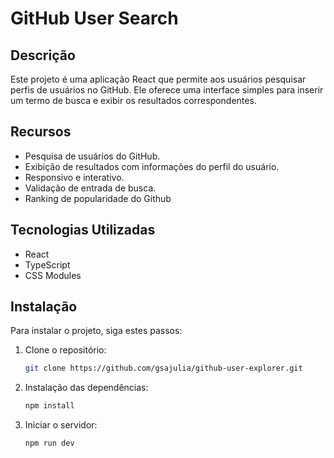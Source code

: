 # GitHub User Search

## Descrição

Este projeto é uma aplicação React que permite aos usuários pesquisar perfis de usuários no GitHub. Ele oferece uma interface simples para inserir um termo de busca e exibir os resultados correspondentes.

## Recursos

- Pesquisa de usuários do GitHub.
- Exibição de resultados com informações do perfil do usuário.
- Responsivo e interativo.
- Validação de entrada de busca.
- Ranking de popularidade do Github

## Tecnologias Utilizadas

- React
- TypeScript
- CSS Modules

## Instalação

Para instalar o projeto, siga estes passos:

1. Clone o repositório:

   ```bash
   git clone https://github.com/gsajulia/github-user-explorer.git
   ```

2. Instalação das dependências:

   ```bash
   npm install
   ```

3. Iniciar o servidor:

   ```bash
   npm run dev
   ```
